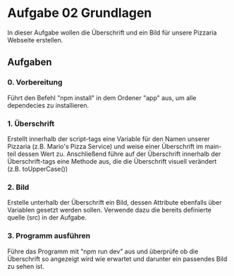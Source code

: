 # Aufgabe 02 Grundlagen

In dieser Aufgabe wollen die Überschrift und ein Bild für unsere Pizzaria Webseite erstellen.

## Aufgaben

### 0. Vorbereitung

Führt den Befehl "npm install" in dem Ordener "app" aus, um alle dependecies zu installieren.

### 1. Überschrift

Erstellt innerhalb der script-tags eine Variable für den Namen unserer Pizzaria (z.B. Mario's Pizza Service) und weise einer Überschrift im main-teil dessen Wert zu. Anschließend führe auf der Überschrift innerhalb der Überschrift-tags eine Methode aus, die die Überschrift visuell verändert 
(z.B. toUpperCase())

### 2. Bild

Erstelle unterhalb der Überschrift ein Bild, dessen Attribute ebenfalls über Variablen gesetzt werden sollen. Verwende dazu die bereits definierte quelle (src) in der Aufgabe. 

### 3. Programm ausführen

Führe das Programm mit "npm run dev" aus und überprüfe ob die Überschrift so angezeigt wird wie erwartet und darunter ein passendes Bild zu sehen ist. 
